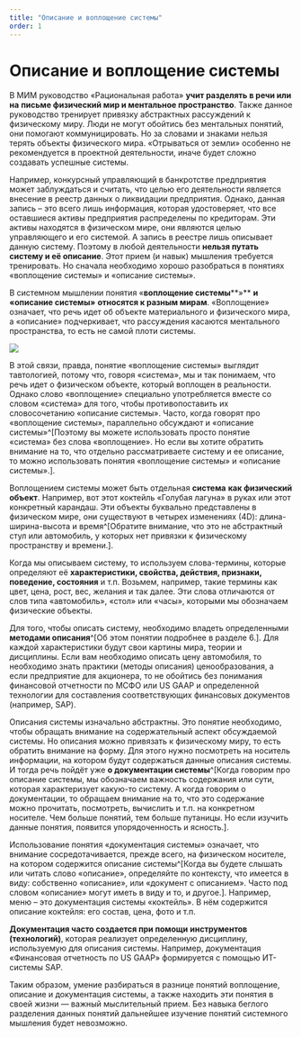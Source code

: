 ```yaml
---
title: "Описание и воплощение системы"
order: 1
---
```


# Описание и воплощение системы

В МИМ руководство «Рациональная работа» **учит разделять в речи или** **на** **письме физический мир и ментальное пространство**. Также данное руководство тренирует привязку абстрактных рассуждений к физическому миру. Люди не могут обойтись без ментальных понятий, они помогают коммуницировать. Но за словами и знаками нельзя терять объекты физического мира. «Отрываться от земли» особенно не рекомендуется в проектной деятельности, иначе будет сложно создавать успешные системы.

Например, конкурсный управляющий в банкротстве предприятия может заблуждаться и считать, что целью его деятельности является внесение в реестр данных о ликвидации предприятия. Однако, данная запись – это всего лишь информация, которая удостоверяет, что все оставшиеся активы предприятия распределены по кредиторам. Эти активы находятся в физическом мире, они являются целью управляющего и его системой. А запись в реестре лишь описывает данную систему. Поэтому в любой деятельности **нельзя путать систему и её описание**. Этот прием (и навык) мышления требуется тренировать. Но сначала необходимо хорошо разобраться в понятиях «воплощение системы» и «описание системы».

В системном мышлении понятия «**воплощение системы****»** **и** **«****описание системы****»** **относятся к разным мирам**. «Воплощение» означает, что речь идет об объекте материального и физического мира, а «описание» подчеркивает, что рассуждения касаются ментального пространства, то есть не самой плоти системы.

![](/ru/personal/systems-thinking-introduction/Car_Embodiment_Description_Documentation.png)

В этой связи, правда, понятие «воплощение системы» выглядит тавтологией, потому что, говоря «система», мы и так понимаем, что речь идет о физическом объекте, который воплощен в реальности. Однако слово «воплощение» специально употребляется вместе со словом «система» для того, чтобы противопоставить их словосочетанию «описание системы». Часто, когда говорят про «воплощение системы», параллельно обсуждают и «описание системы»^[Поэтому вы можете использовать просто понятие «система» без слова «воплощение». Но если вы хотите обратить внимание на то, что отдельно рассматриваете систему и ее описание, то можно использовать понятия «воплощение системы» и «описание системы».].

Воплощением системы может быть отдельная **система** **как физический** **объект**. Например, вот этот коктейль «Голубая лагуна» в руках или этот конкретный карандаш. Эти объекты буквально представлены в физическом мире, они существуют в четырех изменениях (4D): длина-ширина-высота и время^[Обратите внимание, что это не абстрактный стул или автомобиль, у которых нет привязки к физическому пространству и времени.].

Когда мы описываем систему, то используем слова-термины, которые определяют её **характеристики, свойства, действия, признаки, поведение, состояния** и т.п. Возьмем, например, такие термины как цвет, цена, рост, вес, желания и так далее. Эти слова отличаются от слов типа «автомобиль», «стол» или «часы», которыми мы обозначаем физические объекты.

Для того, чтобы описать систему, необходимо владеть определенными **методами описания**^[Об этом понятии подробнее в разделе 6.]. Для каждой характеристики будут свои картины мира, теории и дисциплины. Если вам необходимо описать цену автомобиля, то необходимо знать практики (методы описания) ценообразования, а если предприятие для акционера, то не обойтись без понимания финансовой отчетности по МСФО или US GAAP и определенной технологии для составления соответствующих финансовых документов (например, SAP).

Описания системы изначально абстрактны. Это понятие необходимо, чтобы обращать внимание на содержательный аспект обсуждаемой системы. Но описания можно привязать к физическому миру, то есть обратить внимание на форму. Для этого нужно посмотреть на носитель информации, на котором будут содержаться данные описания системы. И тогда речь пойдёт уже **о документации системы**^[Когда говорим про описание системы, мы обозначаем важность содержания или сути, которая характеризует какую-то систему. А когда говорим о документации, то обращаем внимание на то, что это содержание можно прочитать, посмотреть, вычислить и т.п. на конкретном носителе. Чем больше понятий, тем больше путаницы. Но если изучить данные понятия, появится упорядоченность и ясность.].

Использование понятия «документация системы» означает, что внимание сосредотачивается, прежде всего, на физическом носителе, на котором содержится описание системы^[Когда вы будете слышать или читать слово «описание», определяйте по контексту, что имеется в виду: собственно «описание», или «документ с описанием». Часто под словом «описание» могут иметь в виду и то, и другое.]. Например, меню – это документация системы «коктейль». В нём содержится описание коктейля: его состав, цена, фото и т.п.

**Документация часто создается при помощи** **инструментов (технологий)**, которая реализует определенную дисциплину, используемую для описания системы. Например, документация «Финансовая отчетность по US GAAP» формируется с помощью ИТ-системы SAP.

Таким образом, умение разбираться в разнице понятий воплощение, описание и документация системы, а также находить эти понятия в своей жизни — важный мыслительный прием. Без навыка беглого разделения данных понятий дальнейшее изучение понятий системного мышления будет невозможно.